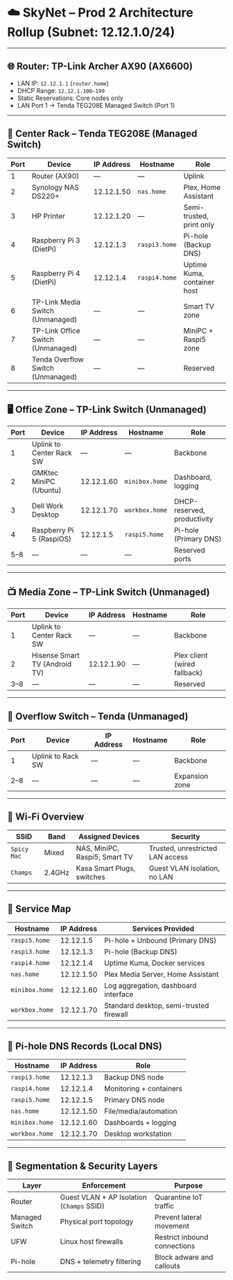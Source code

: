 # ☁️ SkyNet – Prod 2 Architecture Rollup (Subnet: 12.12.1.0/24)

---

## 🌐 Router: TP-Link Archer AX90 (AX6600)
- LAN IP: `12.12.1.1` (`router.home`)
- DHCP Range: `12.12.1.100–199`
- Static Reservations: Core nodes only
- LAN Port 1 → Tenda TEG208E Managed Switch (Port 1)

---

## 🧠 Center Rack – Tenda TEG208E (Managed Switch)

| Port | Device                            | IP Address     | Hostname         | Role                          |
|------|------------------------------------|----------------|------------------|-------------------------------|
| 1    | Router (AX90)                      | —              | —                | Uplink                        |
| 2    | Synology NAS DS220+                | 12.12.1.50     | `nas.home`       | Plex, Home Assistant          |
| 3    | HP Printer                         | 12.12.1.20     | —                | Semi-trusted, print only      |
| 4    | Raspberry Pi 3 (DietPi)            | 12.12.1.3      | `raspi3.home`    | Pi-hole (Backup DNS)          |
| 5    | Raspberry Pi 4 (DietPi)            | 12.12.1.4      | `raspi4.home`    | Uptime Kuma, container host   |
| 6    | TP-Link Media Switch (Unmanaged)   | —              | —                | Smart TV zone                 |
| 7    | TP-Link Office Switch (Unmanaged)  | —              | —                | MiniPC + Raspi5 zone          |
| 8    | Tenda Overflow Switch (Unmanaged)  | —              | —                | Reserved                      |

---

## 🖥️ Office Zone – TP-Link Switch (Unmanaged)

| Port | Device                    | IP Address     | Hostname         | Role                           |
|------|---------------------------|----------------|------------------|--------------------------------|
| 1    | Uplink to Center Rack SW  | —              | —                | Backbone                       |
| 2    | GMKtec MiniPC (Ubuntu)    | 12.12.1.60     | `minibox.home`   | Dashboard, logging             |
| 3    | Dell Work Desktop         | 12.12.1.70     | `workbox.home`   | DHCP-reserved, productivity    |
| 4    | Raspberry Pi 5 (RaspiOS)  | 12.12.1.5      | `raspi5.home`    | Pi-hole (Primary DNS)          |
| 5–8  | —                         | —              | —                | Reserved ports                 |

---

## 📺 Media Zone – TP-Link Switch (Unmanaged)

| Port | Device                          | IP Address     | Hostname         | Role                          |
|------|----------------------------------|----------------|------------------|-------------------------------|
| 1    | Uplink to Center Rack SW        | —              | —                | Backbone                      |
| 2    | Hisense Smart TV (Android TV)   | 12.12.1.90     | —                | Plex client (wired fallback)  |
| 3–8  | —                                | —              | —                | Reserved                      |

---

## 🔌 Overflow Switch – Tenda (Unmanaged)

| Port | Device           | IP Address | Hostname | Role           |
|------|------------------|------------|----------|----------------|
| 1    | Uplink to Rack SW| —          | —        | Backbone       |
| 2–8  | —                | —          | —        | Expansion zone |

---

## 📶 Wi-Fi Overview

| SSID         | Band     | Assigned Devices                     | Security                          |
|--------------|----------|--------------------------------------|-----------------------------------|
| `Spicy Mac`  | Mixed    | NAS, MiniPC, Raspi5, Smart TV        | Trusted, unrestricted LAN access  |
| `Champs`     | 2.4GHz   | Kasa Smart Plugs, switches           | Guest VLAN isolation, no LAN      |

---

## 🧩 Service Map

| Hostname         | IP Address     | Services Provided                          |
|------------------|----------------|---------------------------------------------|
| `raspi5.home`    | 12.12.1.5      | Pi-hole + Unbound (Primary DNS)             |
| `raspi3.home`    | 12.12.1.3      | Pi-hole (Backup DNS)                        |
| `raspi4.home`    | 12.12.1.4      | Uptime Kuma, Docker services                |
| `nas.home`       | 12.12.1.50     | Plex Media Server, Home Assistant           |
| `minibox.home`   | 12.12.1.60     | Log aggregation, dashboard interface        |
| `workbox.home`   | 12.12.1.70     | Standard desktop, semi-trusted firewall     |

---

## 🧭 Pi-hole DNS Records (Local DNS)

| Hostname         | IP Address     | Role                          |
|------------------|----------------|-------------------------------|
| `raspi3.home`    | 12.12.1.3      | Backup DNS node               |
| `raspi4.home`    | 12.12.1.4      | Monitoring + containers       |
| `raspi5.home`    | 12.12.1.5      | Primary DNS node              |
| `nas.home`       | 12.12.1.50     | File/media/automation         |
| `minibox.home`   | 12.12.1.60     | Dashboards + logging          |
| `workbox.home`   | 12.12.1.70     | Desktop workstation           |

---

## 🔐 Segmentation & Security Layers

| Layer          | Enforcement                                | Purpose                          |
|----------------|---------------------------------------------|----------------------------------|
| Router         | Guest VLAN + AP Isolation (`Champs` SSID)   | Quarantine IoT traffic           |
| Managed Switch | Physical port topology                      | Prevent lateral movement         |
| UFW            | Linux host firewalls                        | Restrict inbound connections     |
| Pi-hole        | DNS + telemetry filtering                   | Block adware and callouts        |

